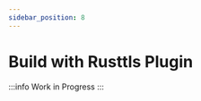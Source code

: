 ```yaml
---
sidebar_position: 8
---
```


# Build with Rusttls Plugin

<!-- prettier-ignore -->
:::info
Work in Progress
:::

